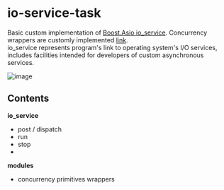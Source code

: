 # io-service-task
Basic custom implementation of [Boost.Asio io_service](https://beta.boost.org/doc/libs/1_58_0/doc/html/boost_asio/overview/core/basics.html). Concurrency wrappers are customly implemented [link](https://github.com/Vafo/multithread-task). <br>
io_service represents program's link to operating system's I/O services, includes facilities intended for developers of custom asynchronous services.

![image](https://github.com/Vafo/io-service-task/assets/29276900/4f948a4a-0f60-4fce-81e6-78e6d112ece2)


## Contents
<b>io_service</b>
* post / dispatch
* run
* stop
* 
<b>modules</b>
* concurrency primitives wrappers
